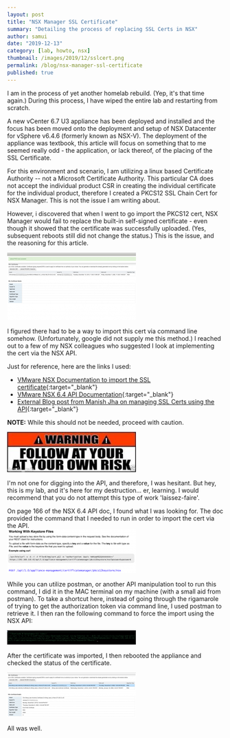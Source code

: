 ```yaml
---
layout: post
title: "NSX Manager SSL Certificate"
summary: "Detailing the process of replacing SSL Certs in NSX"
author: samui
date: "2019-12-13"
category: [lab, howto, nsx]
thumbnail: /images/2019/12/sslcert.png
permalink: /blog/nsx-manager-ssl-certificate
published: true
---
```


I am in the process of yet another homelab rebuild. (Yep, it's that time again.) During this process, I have wiped the entire lab and restarting from scratch. 

A new vCenter 6.7 U3 appliance has been deployed and installed and the focus has been moved onto the deployment and setup of NSX Datacenter for vSphere v6.4.6 (formerly known as NSX-V). The deployment of the appliance was textbook, this article will focus on something that to me seemed really odd - the application, or lack thereof, of the placing of the SSL Certificate. 

For this environment and scenario, I am utilizing a linux based Certificate Authority -- not a Microsoft Certificate Authority. This particular CA does not accept the individual product CSR in creating the individual certificate for the individual product, therefore I created a PKCS12 SSL Chain Cert for NSX Manager. This is not the issue I am writing about.

However, i discovered that when I went to go import the PKCS12 cert, NSX Manager would fail to replace the built-in self-signed certificate - even though it showed that the certificate was successfully uploaded. (Yes, subsequent reboots still did not change the status.) This is the issue, and the reasoning for this article.

![](/images/2019/12/pkcs12a-300x157.png)

I figured there had to be a way to import this cert via command line somehow. (Unfortunately, google did not supply me this method.) I reached out to a few of my NSX colleagues who suggested I look at implementing the cert via the NSX API.

Just for reference, here are the links I used:

- [VMware NSX Documentation to import the SSL certificate](https://docs.vmware.com/en/VMware-NSX-Data-Center-for-vSphere/6.4/com.vmware.nsx.admin.doc/GUID-0467DB43-C95F-45EB-98C4-D9B132488A9B.html){:target="_blank"}
- [VMware NSX 6.4 API Documentation](https://docs.vmware.com/en/VMware-NSX-Data-Center-for-vSphere/6.4/nsx_64_api.pdf?hWord=N4IghgNiBcIHYGcAeACAbAOgCwbSsADgJYgC+QA){:target="_blank"}
- [External Blog post from Manish Jha on managing SSL Certs using the API](http://www.vstellar.com/2017/06/22/nsx-certificate-management-using-rest-api/){:target="_blank"}

**NOTE:** While this should not be needed, proceed with caution. 

![](/images/2019/12/il_570xN.819116250_3zpy-300x93.jpg)

I'm not one for digging into the API, and therefore, I was hesitant. But hey, this is my lab, and it's here for my destruction... er, learning. I would recommend that you do not attempt this type of work 'laissez-faire'. 

On page 166 of the NSX 6.4 API doc, I found what I was looking for. The doc provided the command that I needed to run in order to import the cert via the API.  
![](/images/2019/12/Screen-Shot-2019-12-12-at-2.11.06-PM-300x102.png)

While you can utilize postman, or another API manipulation tool to run this command, I did it in the MAC terminal on my machine (with a small aid from postman). To take a shortcut here, instead of going through the rigamarole of trying to get the authorization token via command line, I used postman to retrieve it. I then ran the following command to force the import using the NSX API:  
  
![](/images/2019/12/terminal-300x33.png)

After the certificate was imported, I then rebooted the appliance and checked the status of the certificate.  

![](/images/2019/12/pkcs12b-300x104.png)

All was well.
